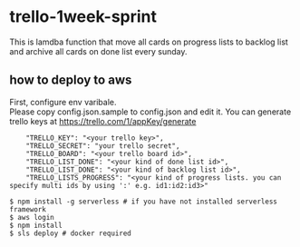 # trello-1week-sprint

This is lamdba function that move all cards on progress lists to backlog list and archive all cards on done list every sunday.

## how to deploy to aws

First, configure env varibale.  
Please copy config.json.sample to config.json and edit it.
You can generate trello keys at https://trello.com/1/appKey/generate
```
    "TRELLO_KEY": "<your trello key>",
    "TRELLO_SECRET": "your trello secret",
    "TRELLO_BOARD": "<your trello board id>",
    "TRELLO_LIST_DONE": "<your kind of done list id>",
    "TRELLO_LIST_DONE": "<your kind of backlog list id>",
    "TRELLO_LISTS_PROGRESS": "<your kind of progress lists. you can specify multi ids by using ':' e.g. id1:id2:id3>" 
```

```
$ npm install -g serverless # if you have not installed serverless framework
$ aws login
$ npm install
$ sls deploy # docker required
```
